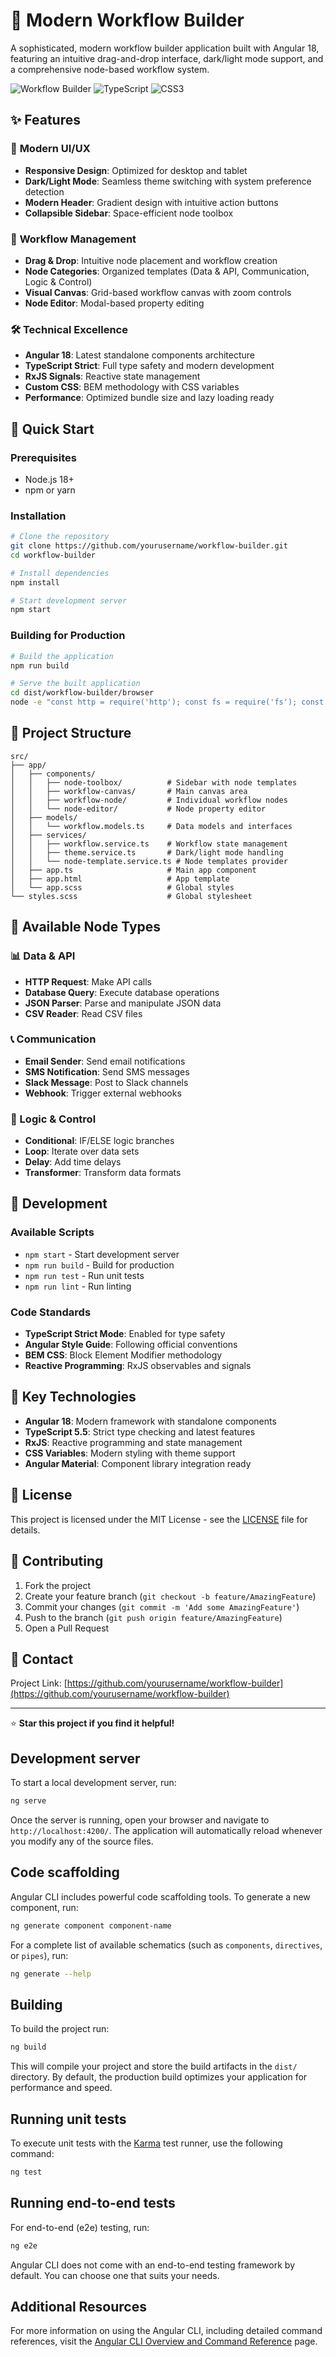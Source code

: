 # 🚀 Modern Workflow Builder

A sophisticated, modern workflow builder application built with Angular 18, featuring an intuitive drag-and-drop interface, dark/light mode support, and a comprehensive node-based workflow system.

![Workflow Builder](https://img.shields.io/badge/Angular-18-red?style=for-the-badge&logo=angular)
![TypeScript](https://img.shields.io/badge/TypeScript-5.5-blue?style=for-the-badge&logo=typescript)
![CSS3](https://img.shields.io/badge/CSS3-Modern-blue?style=for-the-badge&logo=css3)

## ✨ Features

### 🎨 **Modern UI/UX**
- **Responsive Design**: Optimized for desktop and tablet
- **Dark/Light Mode**: Seamless theme switching with system preference detection
- **Modern Header**: Gradient design with intuitive action buttons
- **Collapsible Sidebar**: Space-efficient node toolbox

### 🔧 **Workflow Management**
- **Drag & Drop**: Intuitive node placement and workflow creation
- **Node Categories**: Organized templates (Data & API, Communication, Logic & Control)
- **Visual Canvas**: Grid-based workflow canvas with zoom controls
- **Node Editor**: Modal-based property editing

### 🛠 **Technical Excellence**
- **Angular 18**: Latest standalone components architecture
- **TypeScript Strict**: Full type safety and modern development
- **RxJS Signals**: Reactive state management
- **Custom CSS**: BEM methodology with CSS variables
- **Performance**: Optimized bundle size and lazy loading ready

## 🚀 Quick Start

### Prerequisites
- Node.js 18+ 
- npm or yarn

### Installation
```bash
# Clone the repository
git clone https://github.com/yourusername/workflow-builder.git
cd workflow-builder

# Install dependencies
npm install

# Start development server
npm start
```

### Building for Production
```bash
# Build the application
npm run build

# Serve the built application
cd dist/workflow-builder/browser
node -e "const http = require('http'); const fs = require('fs'); const path = require('path'); const server = http.createServer((req, res) => { let filePath = '.' + req.url; if (filePath === './') filePath = './index.html'; const extname = String(path.extname(filePath)).toLowerCase(); const mimeTypes = { '.html': 'text/html', '.js': 'text/javascript', '.css': 'text/css' }; const contentType = mimeTypes[extname] || 'application/octet-stream'; fs.readFile(filePath, (error, content) => { if (error) { if(error.code == 'ENOENT') { res.writeHead(404); res.end('File not found'); } else { res.writeHead(500); res.end('Server error'); } } else { res.writeHead(200, { 'Content-Type': contentType }); res.end(content, 'utf-8'); } }); }); server.listen(4200, () => console.log('Server running at http://localhost:4200'));"
```

## 📁 Project Structure

```
src/
├── app/
│   ├── components/
│   │   ├── node-toolbox/          # Sidebar with node templates
│   │   ├── workflow-canvas/       # Main canvas area
│   │   ├── workflow-node/         # Individual workflow nodes
│   │   └── node-editor/           # Node property editor
│   ├── models/
│   │   └── workflow.models.ts     # Data models and interfaces
│   ├── services/
│   │   ├── workflow.service.ts    # Workflow state management
│   │   ├── theme.service.ts       # Dark/light mode handling
│   │   └── node-template.service.ts # Node templates provider
│   ├── app.ts                     # Main app component
│   ├── app.html                   # App template
│   └── app.scss                   # Global styles
└── styles.scss                    # Global stylesheet
```

## 🎯 Available Node Types

### 📊 Data & API
- **HTTP Request**: Make API calls
- **Database Query**: Execute database operations
- **JSON Parser**: Parse and manipulate JSON data
- **CSV Reader**: Read CSV files

### 📞 Communication
- **Email Sender**: Send email notifications
- **SMS Notification**: Send SMS messages
- **Slack Message**: Post to Slack channels
- **Webhook**: Trigger external webhooks

### 🔧 Logic & Control
- **Conditional**: IF/ELSE logic branches
- **Loop**: Iterate over data sets
- **Delay**: Add time delays
- **Transformer**: Transform data formats

## 🔧 Development

### Available Scripts
- `npm start` - Start development server
- `npm run build` - Build for production
- `npm run test` - Run unit tests
- `npm run lint` - Run linting

### Code Standards
- **TypeScript Strict Mode**: Enabled for type safety
- **Angular Style Guide**: Following official conventions
- **BEM CSS**: Block Element Modifier methodology
- **Reactive Programming**: RxJS observables and signals

## 🌟 Key Technologies

- **Angular 18**: Modern framework with standalone components
- **TypeScript 5.5**: Strict type checking and latest features
- **RxJS**: Reactive programming and state management
- **CSS Variables**: Modern styling with theme support
- **Angular Material**: Component library integration ready

## 📝 License

This project is licensed under the MIT License - see the [LICENSE](LICENSE) file for details.

## 🤝 Contributing

1. Fork the project
2. Create your feature branch (`git checkout -b feature/AmazingFeature`)
3. Commit your changes (`git commit -m 'Add some AmazingFeature'`)
4. Push to the branch (`git push origin feature/AmazingFeature`)
5. Open a Pull Request

## 📧 Contact

Project Link: [https://github.com/yourusername/workflow-builder](https://github.com/yourusername/workflow-builder)

---

⭐ **Star this project if you find it helpful!**

## Development server

To start a local development server, run:

```bash
ng serve
```

Once the server is running, open your browser and navigate to `http://localhost:4200/`. The application will automatically reload whenever you modify any of the source files.

## Code scaffolding

Angular CLI includes powerful code scaffolding tools. To generate a new component, run:

```bash
ng generate component component-name
```

For a complete list of available schematics (such as `components`, `directives`, or `pipes`), run:

```bash
ng generate --help
```

## Building

To build the project run:

```bash
ng build
```

This will compile your project and store the build artifacts in the `dist/` directory. By default, the production build optimizes your application for performance and speed.

## Running unit tests

To execute unit tests with the [Karma](https://karma-runner.github.io) test runner, use the following command:

```bash
ng test
```

## Running end-to-end tests

For end-to-end (e2e) testing, run:

```bash
ng e2e
```

Angular CLI does not come with an end-to-end testing framework by default. You can choose one that suits your needs.

## Additional Resources

For more information on using the Angular CLI, including detailed command references, visit the [Angular CLI Overview and Command Reference](https://angular.dev/tools/cli) page.
